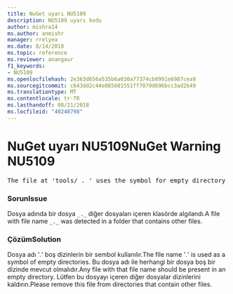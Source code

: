 ```yaml
---
title: NuGet uyarı NU5109
description: NU5109 uyarı kodu
author: mishra14
ms.author: anmishr
manager: rrelyea
ms.date: 8/14/2018
ms.topic: reference
ms.reviewer: anangaur
f1_keywords:
- NU5109
ms.openlocfilehash: 2e363d656a535b6a030a77374cb8991e6987cea9
ms.sourcegitcommit: c643dd2c44e085601551ff7079d696bcc3ad2b49
ms.translationtype: MT
ms.contentlocale: tr-TR
ms.lasthandoff: 08/21/2018
ms.locfileid: "40248798"
---
```

# <a name="nuget-warning-nu5109"></a><span data-ttu-id="e2ff2-103">NuGet uyarı NU5109</span><span class="sxs-lookup"><span data-stu-id="e2ff2-103">NuGet Warning NU5109</span></span>
<pre>The file at 'tools/_._' uses the symbol for empty directory '_._', but it is present in a directory that contains other files. Please remove this file from directories that contain other files.</pre>

### <a name="issue"></a><span data-ttu-id="e2ff2-104">Sorun</span><span class="sxs-lookup"><span data-stu-id="e2ff2-104">Issue</span></span>

<span data-ttu-id="e2ff2-105">Dosya adında bir dosya `_._` diğer dosyaları içeren klasörde algılandı.</span><span class="sxs-lookup"><span data-stu-id="e2ff2-105">A file with file name `_._` was detected in a folder that contains other files.</span></span>


### <a name="solution"></a><span data-ttu-id="e2ff2-106">Çözüm</span><span class="sxs-lookup"><span data-stu-id="e2ff2-106">Solution</span></span>

 <span data-ttu-id="e2ff2-107">Dosya adı '_._' boş dizinlerin bir sembol kullanılır.</span><span class="sxs-lookup"><span data-stu-id="e2ff2-107">The file name '_._' is used as a symbol of empty directories.</span></span> <span data-ttu-id="e2ff2-108">Bu dosya adı ile herhangi bir dosya boş bir dizinde mevcut olmalıdır.</span><span class="sxs-lookup"><span data-stu-id="e2ff2-108">Any file with that file name should be present in an empty directory.</span></span> <span data-ttu-id="e2ff2-109">Lütfen bu dosyayı içeren diğer dosyalar dizinlerini kaldırın.</span><span class="sxs-lookup"><span data-stu-id="e2ff2-109">Please remove this file from directories that contain other files.</span></span>

